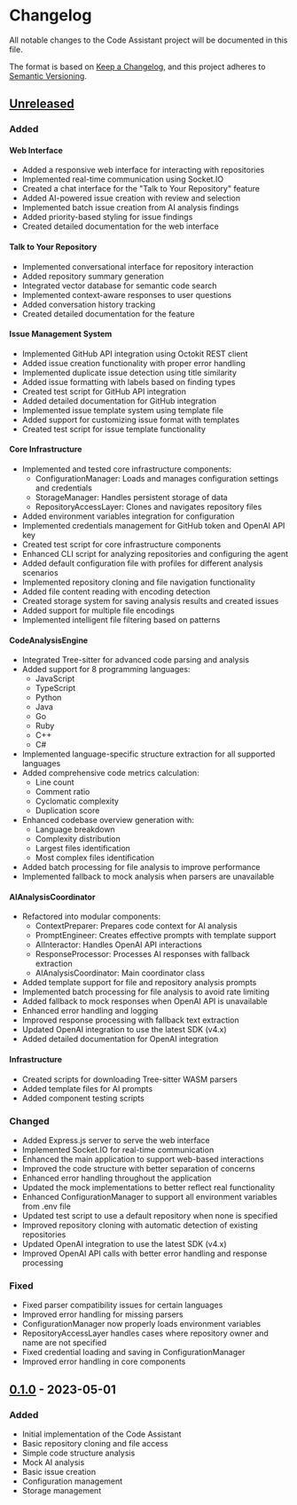 # Changelog

All notable changes to the Code Assistant project will be documented in this file.

The format is based on [Keep a Changelog](https://keepachangelog.com/en/1.0.0/),
and this project adheres to [Semantic Versioning](https://semver.org/spec/v2.0.0.html).

## [Unreleased]

### Added

#### Web Interface
- Added a responsive web interface for interacting with repositories
- Implemented real-time communication using Socket.IO
- Created a chat interface for the "Talk to Your Repository" feature
- Added AI-powered issue creation with review and selection
- Implemented batch issue creation from AI analysis findings
- Added priority-based styling for issue findings
- Created detailed documentation for the web interface

#### Talk to Your Repository
- Implemented conversational interface for repository interaction
- Added repository summary generation
- Integrated vector database for semantic code search
- Implemented context-aware responses to user questions
- Added conversation history tracking
- Created detailed documentation for the feature

#### Issue Management System
- Implemented GitHub API integration using Octokit REST client
- Added issue creation functionality with proper error handling
- Implemented duplicate issue detection using title similarity
- Added issue formatting with labels based on finding types
- Created test script for GitHub API integration
- Added detailed documentation for GitHub integration
- Implemented issue template system using template file
- Added support for customizing issue format with templates
- Created test script for issue template functionality

#### Core Infrastructure
- Implemented and tested core infrastructure components:
  - ConfigurationManager: Loads and manages configuration settings and credentials
  - StorageManager: Handles persistent storage of data
  - RepositoryAccessLayer: Clones and navigates repository files
- Added environment variables integration for configuration
- Implemented credentials management for GitHub token and OpenAI API key
- Created test script for core infrastructure components
- Enhanced CLI script for analyzing repositories and configuring the agent
- Added default configuration file with profiles for different analysis scenarios
- Implemented repository cloning and file navigation functionality
- Added file content reading with encoding detection
- Created storage system for saving analysis results and created issues
- Added support for multiple file encodings
- Implemented intelligent file filtering based on patterns

#### CodeAnalysisEngine
- Integrated Tree-sitter for advanced code parsing and analysis
- Added support for 8 programming languages:
  - JavaScript
  - TypeScript
  - Python
  - Java
  - Go
  - Ruby
  - C++
  - C#
- Implemented language-specific structure extraction for all supported languages
- Added comprehensive code metrics calculation:
  - Line count
  - Comment ratio
  - Cyclomatic complexity
  - Duplication score
- Enhanced codebase overview generation with:
  - Language breakdown
  - Complexity distribution
  - Largest files identification
  - Most complex files identification
- Added batch processing for file analysis to improve performance
- Implemented fallback to mock analysis when parsers are unavailable

#### AIAnalysisCoordinator
- Refactored into modular components:
  - ContextPreparer: Prepares code context for AI analysis
  - PromptEngineer: Creates effective prompts with template support
  - AIInteractor: Handles OpenAI API interactions
  - ResponseProcessor: Processes AI responses with fallback extraction
  - AIAnalysisCoordinator: Main coordinator class
- Added template support for file and repository analysis prompts
- Implemented batch processing for file analysis to avoid rate limiting
- Added fallback to mock responses when OpenAI API is unavailable
- Enhanced error handling and logging
- Improved response processing with fallback text extraction
- Updated OpenAI integration to use the latest SDK (v4.x)
- Added detailed documentation for OpenAI integration

#### Infrastructure
- Created scripts for downloading Tree-sitter WASM parsers
- Added template files for AI prompts
- Added component testing scripts

### Changed
- Added Express.js server to serve the web interface
- Implemented Socket.IO for real-time communication
- Enhanced the main application to support web-based interactions
- Improved the code structure with better separation of concerns
- Enhanced error handling throughout the application
- Updated the mock implementations to better reflect real functionality
- Enhanced ConfigurationManager to support all environment variables from .env file
- Updated test script to use a default repository when none is specified
- Improved repository cloning with automatic detection of existing repositories
- Updated OpenAI integration to use the latest SDK (v4.x)
- Improved OpenAI API calls with better error handling and response processing

### Fixed
- Fixed parser compatibility issues for certain languages
- Improved error handling for missing parsers
- ConfigurationManager now properly loads environment variables
- RepositoryAccessLayer handles cases where repository owner and name are not specified
- Fixed credential loading and saving in ConfigurationManager
- Improved error handling in core components

## [0.1.0] - 2023-05-01

### Added
- Initial implementation of the Code Assistant
- Basic repository cloning and file access
- Simple code structure analysis
- Mock AI analysis
- Basic issue creation
- Configuration management
- Storage management

[Unreleased]: https://github.com/yourusername/code-assistant/compare/v0.1.0...HEAD
[0.1.0]: https://github.com/yourusername/code-assistant/releases/tag/v0.1.0
